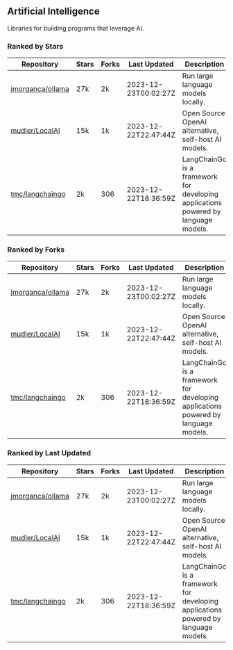 ## Artificial Intelligence

Libraries for building programs that leverage AI.

### Ranked by Stars

| Repository | Stars | Forks | Last Updated | Description | 
|------------|-------|-------|--------------|-------------|
| [jmorganca/ollama](https://github.com/jmorganca/ollama) | 27k | 2k | 2023-12-23T00:02:27Z |  Run large language models locally. |
| [mudler/LocalAI](https://github.com/mudler/LocalAI) | 15k | 1k | 2023-12-22T22:47:44Z |  Open Source OpenAI alternative, self-host AI models. |
| [tmc/langchaingo](https://github.com/tmc/langchaingo) | 2k | 306 | 2023-12-22T18:36:59Z |  LangChainGo is a framework for developing applications powered by language models. |

### Ranked by Forks

| Repository | Stars | Forks | Last Updated | Description | 
|------------|-------|-------|--------------|-------------|
| [jmorganca/ollama](https://github.com/jmorganca/ollama) | 27k | 2k | 2023-12-23T00:02:27Z |  Run large language models locally. |
| [mudler/LocalAI](https://github.com/mudler/LocalAI) | 15k | 1k | 2023-12-22T22:47:44Z |  Open Source OpenAI alternative, self-host AI models. |
| [tmc/langchaingo](https://github.com/tmc/langchaingo) | 2k | 306 | 2023-12-22T18:36:59Z |  LangChainGo is a framework for developing applications powered by language models. |

### Ranked by Last Updated

| Repository | Stars | Forks | Last Updated | Description | 
|------------|-------|-------|--------------|-------------|
| [jmorganca/ollama](https://github.com/jmorganca/ollama) | 27k | 2k | 2023-12-23T00:02:27Z |  Run large language models locally. |
| [mudler/LocalAI](https://github.com/mudler/LocalAI) | 15k | 1k | 2023-12-22T22:47:44Z |  Open Source OpenAI alternative, self-host AI models. |
| [tmc/langchaingo](https://github.com/tmc/langchaingo) | 2k | 306 | 2023-12-22T18:36:59Z |  LangChainGo is a framework for developing applications powered by language models. |

